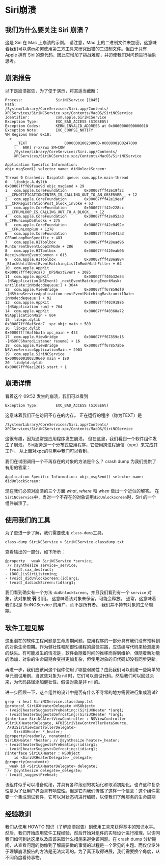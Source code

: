 # Siri崩溃

## 我们为什么要关注 Siri 崩溃？

这是 Siri 在 Mac 上崩溃的示例。 请注意，Mac 上的二进制文件未加密。这意味着我们可以演示如何使用第三方工具来研究出错的二进制文件。但由于只有 Apple 拥有 Siri 的源代码，因此它增加了挑战难度，并迫使我们对问题进行抽象思考。

## 崩溃报告

以下是崩溃报告，为了便于演示，将其适当截断：

```
Process:               SiriNCService [1045]
Path:                  
/System/Library/CoreServices/Siri.app/Contents/
XPCServices/SiriNCService.xpc/Contents/MacOS/SiriNCService
Identifier:            com.apple.SiriNCService
Exception Type:        EXC_BAD_ACCESS (SIGSEGV)
Exception Codes:       KERN_INVALID_ADDRESS at 0x0000000000000018
Exception Note:        EXC_CORPSE_NOTIFY
VM Regions Near 0x18:
-->
    __TEXT                 0000000100238000-0000000100247000
    [   60K] r-x/rwx SM=COW
    /System/Library/CoreServices/Siri.app/Contents/
    XPCServices/SiriNCService.xpc/Contents/MacOS/SiriNCService

Application Specific Information:
objc_msgSend() selector name: didUnlockScreen:

Thread 0 Crashed:: Dispatch queue: com.apple.main-thread
0   libobjc.A.dylib               	
0x00007fff69feae9d objc_msgSend + 29
1   com.apple.CoreFoundation      	0x00007fff42e19f2c
 __CFNOTIFICATIONCENTER_IS_CALLING_OUT_TO_AN_OBSERVER__ + 12
2   com.apple.CoreFoundation      	0x00007fff42e19eaf
___CFXRegistrationPost_block_invoke + 63
3   com.apple.CoreFoundation      	0x00007fff42e228cc
 __CFRUNLOOP_IS_CALLING_OUT_TO_A_BLOCK__ + 12
4   com.apple.CoreFoundation      	0x00007fff42e052a3
__CFRunLoopDoBlocks + 275
5   com.apple.CoreFoundation      	0x00007fff42e0492e
 __CFRunLoopRun + 1278
6   com.apple.CoreFoundation      	0x00007fff42e041a3
CFRunLoopRunSpecific + 483
7   com.apple.HIToolbox           	0x00007fff420ead96
RunCurrentEventLoopInMode + 286
8   com.apple.HIToolbox           	0x00007fff420eab06
ReceiveNextEventCommon + 613
9   com.apple.HIToolbox           	0x00007fff420ea884
_BlockUntilNextEventMatchingListInModeWithFilter + 64
10  com.apple.AppKit              	
0x00007fff4039ca73 _DPSNextEvent + 2085
11  com.apple.AppKit              	0x00007fff40b32e34
-[NSApplication(NSEvent) _nextEventMatchingEventMask:
untilDate:inMode:dequeue:] + 3044
12  com.apple.ViewBridge          	0x00007fff67859df0
-[NSViewServiceApplication nextEventMatchingMask:untilDate:
inMode:dequeue:] + 92
13  com.apple.AppKit              	0x00007fff40391885
-[NSApplication run] + 764
14  com.apple.AppKit              	0x00007fff40360a72
NSApplicationMain + 804
15  libxpc.dylib                  	
0x00007fff6af6cdc7 _xpc_objc_main + 580
16  libxpc.dylib                  	
0x00007fff6af6ba1a xpc_main + 433
17  com.apple.ViewBridge          	0x00007fff67859c15
-[NSXPCSharedListener resume] + 16
18  com.apple.ViewBridge          	0x00007fff67857abe
NSViewServiceApplicationMain + 2903
19  com.apple.SiriNCService       	
0x00000001002396e0 main + 180
20  libdyld.dylib                 	
0x00007fff6ac12015 start + 1
```

## 崩溃详情

看着这个 09:52 发生的崩溃，我们可以看到

`Exception Type:        EXC_BAD_ACCESS (SIGSEGV)`

这意味着我们正在访问不存在的内存。
正在运行的程序（称为TEXT）是

```
/System/Library/CoreServices/Siri.app/Contents/
XPCServices/SiriNCService.xpc/Contents/MacOS/SiriNCService
```

这很有趣，因为通常是应用程序发生崩溃。 但在这里，我们看到一个软件组件发生了崩溃。
Siri服务是一个分布式应用程序，它使用跨进程通信（xpc）来完成其工作。
从上面对xpc的引用中我们可以看到。

我们在试图调用一个不再存在的对象的方法是什么？
crash dump 为我们提供了有用的答案：

`
Application Specific Information:
objc_msgSend() selector name: didUnlockScreen:
`

现在我们必须对崩溃的三个方面 _what_, _where_ 和 _when_ 做出一个近似的解答。
在 `SiriNCService`中，当对一个不存在的对象调用`didUnlockScreen`时，Siri 的一个组件崩溃了。 

## 使用我们的工具

为了更进一步了解，我们需要使用 `class-dump`工具。

`class-dump SiriNCService > SiriNCService.classdump.txt`

查看输出的一部分，如下所示：

```
@property __weak SiriNCService *service;
 // @synthesize service=_service;
- (void).cxx_destruct;
- (BOOL)isSiriListening;
- (void)_didUnlockScreen:(id)arg1;
- (void)_didLockScreen:(id)arg1;
```

我们看到确实有一个方法 `didUnlockScreen`，并且我们看到有一个 `service` 对象，该对象被 **弱** 引用。 这意味着该对象未保留，可能会释放。 通常，这意味着我们只是 SiriNCService 的用户，而不是所有者。 我们并不持有对象的生命周期。

## 软件工程见解

这里潜在的软件工程问题是生命周期问题。应用程序的一部分具有我们没有预料到的对象生命周期。作为健壮性和防御性编程的最佳实践，应该编写代码来检测服务的缺失。有可能发生的情况是，软件会随着时间的推移而得到维护，但随着新功能的添加，对象的生命周期会变得更加复杂，但使用对象的旧代码却没有同步更新。

再进一步，我们应该问这个组件使用了哪些弱属性？由此我们可以创建一些简单的单元测试用例，当这些对象为 nil 时，它们可以测试代码。然后我们可以回过头来，为代码路径添加健壮性，假设对象是非 nil 的。

进一步回顾一下，这个组件的设计中是否有什么不寻常的地方需要进行集成测试?

```
grep -i heat SiriNCService.classdump.txt
@protocol SiriUXHeaterDelegate <NSObject>
- (void)heaterSuggestsPreheating:(SiriUXHeater *)arg1;
- (void)heaterSuggestsDefrosting:(SiriUXHeater *)arg1;
@interface SiriNCAlertViewController : NSViewController
<SiriUXHeaterDelegate, AFUISiriViewControllerDataSource,
 AFUISiriViewControllerDelegate>
    SiriUXHeater *_heater;
@property(readonly, nonatomic)
SiriUXHeater *heater; // @synthesize heater=_heater;
- (void)heaterSuggestsPreheating:(id)arg1;
- (void)heaterSuggestsDefrosting:(id)arg1;
@interface SiriUXHeater : NSObject
    id <SiriUXHeaterDelegate> _delegate;
@property(nonatomic)
__weak id <SiriUXHeaterDelegate> delegate;
 // @synthesize delegate=_delegate;
- (void)_suggestPreheat;
```

该组件似乎可以准备就绪，并具有各种级别的初始化和取消初始化。也许这种复杂性是为了让用户界面具有响应性。但是它向我们传递了这样一个信息：这个组件需要一个集成测试套件，它可以对状态机进行编码，以便我们了解服务的生命周期

## 经验教训

我们从使用 HOWTO 知识（了解崩溃报告）到使用工具来获得基本的知识水平。然后，我们开始应用软件工程经验，然后开始对组件的实际设计进行推理，以询问我们如何到达这里以及应该采取什么措施来避免该问题。在 crash dump  分析期间，从查看问题的伪像到了解需要做的事情的过程是一个常见的主题。而仅仅专注于理解崩溃报告的方法是无法实现的。为了真正取得进展，我们需要换个角度，从不同角度看待事物。

